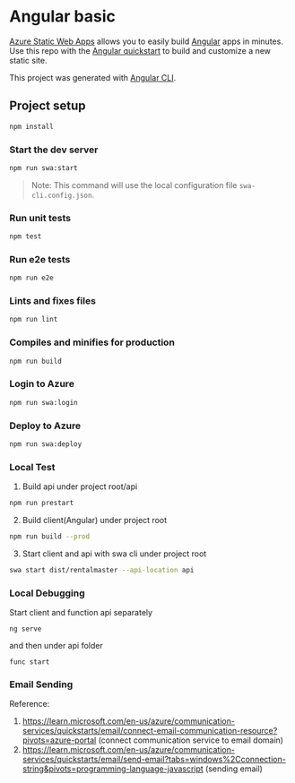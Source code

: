 # Angular basic

[Azure Static Web Apps](https://docs.microsoft.com/azure/static-web-apps/overview) allows you to easily build [Angular](https://angular.io/) apps in minutes. Use this repo with the [Angular quickstart](https://docs.microsoft.com/azure/static-web-apps/getting-started?tabs=angular) to build and customize a new static site.

This project was generated with [Angular CLI](https://github.com/angular/angular-cli).

## Project setup

```bash
npm install
```

### Start the dev server

```bash
npm run swa:start
```

> Note: This command will use the local configuration file `swa-cli.config.json`.

### Run unit tests

```bash
npm test
```

### Run e2e tests

```bash
npm run e2e
```

### Lints and fixes files

```bash
npm run lint
```

### Compiles and minifies for production

```bash
npm run build
```

### Login to Azure

```bash
npm run swa:login
```

### Deploy to Azure

```bash
npm run swa:deploy
```
### Local Test

1. Build api under project root/api
```bash
npm run prestart
```
2. Build client(Angular) under project root
```bash
npm run build --prod
```
3. Start client and api with swa cli under project root
```bash
swa start dist/rentalmaster --api-location api
```
### Local Debugging

Start client and function api separately
```
ng serve
```
and then under api folder

```
func start
```
### Email Sending

Reference: 
1. https://learn.microsoft.com/en-us/azure/communication-services/quickstarts/email/connect-email-communication-resource?pivots=azure-portal (connect communication service to email domain)
2. https://learn.microsoft.com/en-us/azure/communication-services/quickstarts/email/send-email?tabs=windows%2Cconnection-string&pivots=programming-language-javascript (sending email)


